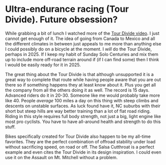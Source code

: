 # Ultra-endurance racing (Tour Divide). Future obsession?

While grabbing a bit of lunch I watched more of the [Tour Divide video](https://youtu.be/AEEGIt6FC34?si=yWaNoYa2OitbfHlf). I just cannot get enough of it. The idea of going from Canada to Mexico and all the different climates in between just appeals to me more than anything else I could possibly do on a bicycle at the moment. I *will* do the Tour Divide, perhaps in 2025. If I keep my habit of Sunday Solo Centuries and mix them up to include more off-road terrain around if (if I can find some) then I think I would be easily ready for it in 2025.

The great thing about the Tour Divide is that although unsupported it is a great way to complete that route while having people aware that you are out there so if something happens they at least know about it. Plus you get all the company from all the others doing it as well. The record is 15 days. Advanced riders do it in 20-30. Someone like me would probably take more like 40. People *average* 100 miles a day on this thing with steep climbs and descents on unstable surfaces. As luck found have it, NC suburbs with their short but steep hills are way better training than a lot of flat road riding. Riding in this style requires full body strength, not just a big, light engine like most pro cyclists. You have to have all-around health and strength to do this stuff.

Bikes specifically created for Tour Divide also happen to be my all-time favorites. They are the perfect combination of offroad stability under load without sacrificing speed, on road or off. The Salsa Cutthroat is a perfect example and even cites the Tour Divide in its design inspiration. I could even use it on the Assault on Mt. Mitchell without a problem.


